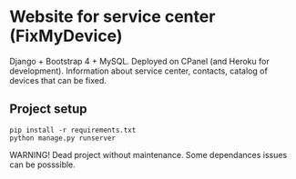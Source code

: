 # Website for service center (FixMyDevice)

Django + Bootstrap 4 + MySQL. Deployed on CPanel (and Heroku for development). Information about service center, contacts, catalog of devices that can be fixed.

## Project setup
```
pip install -r requirements.txt
python manage.py runserver
```

WARNING! Dead project without maintenance. Some dependances issues can be posssible.